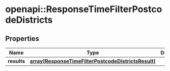 # openapi::ResponseTimeFilterPostcodeDistricts


## Properties
Name | Type | Description | Notes
------------ | ------------- | ------------- | -------------
**results** | [**array[ResponseTimeFilterPostcodeDistrictsResult]**](ResponseTimeFilterPostcodeDistrictsResult.md) |  | 


